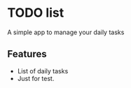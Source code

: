 # TODO list
A simple app to manage your daily tasks
## Features
* List of daily tasks
* Just for test.